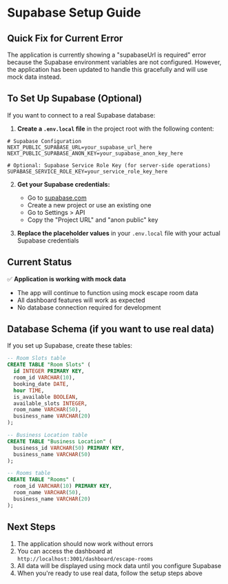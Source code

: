 # Supabase Setup Guide

## Quick Fix for Current Error

The application is currently showing a "supabaseUrl is required" error because the Supabase environment variables are not configured. However, the application has been updated to handle this gracefully and will use mock data instead.

## To Set Up Supabase (Optional)

If you want to connect to a real Supabase database:

1. **Create a `.env.local` file** in the project root with the following content:

```env
# Supabase Configuration
NEXT_PUBLIC_SUPABASE_URL=your_supabase_url_here
NEXT_PUBLIC_SUPABASE_ANON_KEY=your_supabase_anon_key_here

# Optional: Supabase Service Role Key (for server-side operations)
SUPABASE_SERVICE_ROLE_KEY=your_service_role_key_here
```

2. **Get your Supabase credentials:**
   - Go to [supabase.com](https://supabase.com)
   - Create a new project or use an existing one
   - Go to Settings > API
   - Copy the "Project URL" and "anon public" key

3. **Replace the placeholder values** in your `.env.local` file with your actual Supabase credentials

## Current Status

✅ **Application is working with mock data**
- The app will continue to function using mock escape room data
- All dashboard features will work as expected
- No database connection required for development

## Database Schema (if you want to use real data)

If you set up Supabase, create these tables:

```sql
-- Room Slots table
CREATE TABLE "Room Slots" (
  id INTEGER PRIMARY KEY,
  room_id VARCHAR(10),
  booking_date DATE,
  hour TIME,
  is_available BOOLEAN,
  available_slots INTEGER,
  room_name VARCHAR(50),
  business_name VARCHAR(20)
);

-- Business Location table
CREATE TABLE "Business Location" (
  business_id VARCHAR(50) PRIMARY KEY,
  business_name VARCHAR(50)
);

-- Rooms table
CREATE TABLE "Rooms" (
  room_id VARCHAR(10) PRIMARY KEY,
  room_name VARCHAR(50),
  business_name VARCHAR(20)
);
```

## Next Steps

1. The application should now work without errors
2. You can access the dashboard at `http://localhost:3001/dashboard/escape-rooms`
3. All data will be displayed using mock data until you configure Supabase
4. When you're ready to use real data, follow the setup steps above 